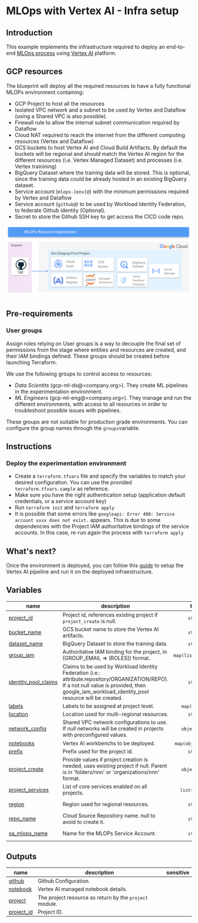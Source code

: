 # MLOps with Vertex AI - Infra setup

## Introduction
This example implements the infrastructure required to deploy an end-to-end [MLOps process](https://services.google.com/fh/files/misc/practitioners_guide_to_mlops_whitepaper.pdf) using [Vertex AI](https://cloud.google.com/vertex-ai) platform. 

##  GCP resources
The blueprint will deploy all the required resources to have a fully functional MLOPs environment containing:

- GCP Project  to host all the resources
- Isolated VPC network and a subnet to be used by Vertex and Dataflow (using a Shared VPC is also possible). 
- Firewall rule to allow the internal subnet communication required by Dataflow
- Cloud NAT required to reach the internet from the different computing resources (Vertex and Dataflow)
- GCS buckets to host Vertex AI and Cloud Build Artifacts. By default the buckets will be regional and should match the Vertex AI region for the different resources (i.e. Vertex Managed Dataset) and processes (i.e. Vertex trainining)
- BigQuery Dataset where the training data will be stored. This is optional, since the training data could be already hosted in an existing BigQuery dataset.
- Service account (`mlops-[env]@`) with the minimum permissions required by Vertex and Dataflow
- Service account (`github@`) to be used by Workload Identity Federation, to federate Github identity (Optional). 
- Secret to store the Github SSH key to get access the CICD code repo.

![MLOps project description](./images/mlops_projects.png "MLOps project description")

## Pre-requirements

### User groups

Assign roles relying on User groups is a way to decouple the final set of permissions from the stage where entities and resources are created, and their IAM bindings defined. These groups should be created before launching Terraform.

We use the following groups to control access to resources:

- *Data Scientits* (gcp-ml-ds@<company.org>). They create ML pipelines in the experimentation environment.
- *ML Engineers* (gcp-ml-eng@<company.org>). They manage and run the different environments, with access to all resources in order to troubleshoot possible issues with pipelines. 

These groups are not suitable for production grade environments. You can configure the group names through the `groups`variable. 

##  Instructions
###  Deploy the experimentation environment

- Create a `terraform.tfvars` file and specify the variables to match your desired configuration. You can use the provided `terraform.tfvars.sample`  as reference.
- Make sure you have the right authentication setup (application default credentials, or a service account key)
- Run `terraform init` and `terraform apply`
- It is possible that some errors like `googleapi: Error 400: Service account xxxx does not exist.` appears. This is due to some dependencies with the Project IAM authoritative bindings of the service accounts. In this case, re-run again the process with `terraform apply`

## What's next?

Once the environment is deployed, you can follow this [guide](https://github.com/javiergp/professional-services/blob/main/examples/vertex_mlops_enterprise/README.md) to setup the Vertex AI pipeline and run it on the deployed infraestructure.
<!-- BEGIN TFDOC -->

## Variables

| name | description | type | required | default |
|---|---|:---:|:---:|:---:|
| [project_id](variables.tf#L93) | Project id, references existing project if `project_create` is null. | <code>string</code> | ✓ |  |
| [bucket_name](variables.tf#L18) | GCS bucket name to store the Vertex AI artifacts. | <code>string</code> |  | <code>null</code> |
| [dataset_name](variables.tf#L24) | BigQuery Dataset to store the training data. | <code>string</code> |  | <code>null</code> |
| [group_iam](variables.tf#L31) | Authoritative IAM binding for the project, in {GROUP_EMAIL => [ROLES]} format. | <code>map&#40;list&#40;string&#41;&#41;</code> |  | <code>&#123;&#125;</code> |
| [identity_pool_claims](variables.tf#L38) | Claims to be used by Workload Identity Federation (i.e.: attribute.repository/ORGANIZATION/REPO). If a not null value is provided, then google_iam_workload_identity_pool resource will be created. | <code>string</code> |  | <code>null</code> |
| [labels](variables.tf#L44) | Labels to be assigned at project level. | <code>map&#40;string&#41;</code> |  | <code>&#123;&#125;</code> |
| [location](variables.tf#L50) | Location used for multi-regional resources. | <code>string</code> |  | <code>&#34;eu&#34;</code> |
| [network_config](variables.tf#L56) | Shared VPC network configurations to use. If null networks will be created in projects with preconfigured values. | <code title="object&#40;&#123;&#10;  host_project      &#61; string&#10;  network_self_link &#61; string&#10;  subnet_self_link  &#61; string&#10;&#125;&#41;">object&#40;&#123;&#8230;&#125;&#41;</code> |  | <code>null</code> |
| [notebooks](variables.tf#L66) | Vertex AI workbenchs to be deployed. | <code title="map&#40;object&#40;&#123;&#10;  owner            &#61; string&#10;  region           &#61; string&#10;  subnet           &#61; string&#10;  internal_ip_only &#61; optional&#40;bool, false&#41;&#10;  idle_shutdown    &#61; optional&#40;bool&#41;&#10;&#125;&#41;&#41;">map&#40;object&#40;&#123;&#8230;&#125;&#41;&#41;</code> |  | <code>&#123;&#125;</code> |
| [prefix](variables.tf#L78) | Prefix used for the project id. | <code>string</code> |  | <code>null</code> |
| [project_create](variables.tf#L84) | Provide values if project creation is needed, uses existing project if null. Parent is in 'folders/nnn' or 'organizations/nnn' format. | <code title="object&#40;&#123;&#10;  billing_account_id &#61; string&#10;  parent             &#61; string&#10;&#125;&#41;">object&#40;&#123;&#8230;&#125;&#41;</code> |  | <code>null</code> |
| [project_services](variables.tf#L98) | List of core services enabled on all projects. | <code>list&#40;string&#41;</code> |  | <code title="&#91;&#10;  &#34;aiplatform.googleapis.com&#34;,&#10;  &#34;artifactregistry.googleapis.com&#34;,&#10;  &#34;bigquery.googleapis.com&#34;,&#10;  &#34;cloudbuild.googleapis.com&#34;,&#10;  &#34;compute.googleapis.com&#34;,&#10;  &#34;datacatalog.googleapis.com&#34;,&#10;  &#34;dataflow.googleapis.com&#34;,&#10;  &#34;iam.googleapis.com&#34;,&#10;  &#34;monitoring.googleapis.com&#34;,&#10;  &#34;notebooks.googleapis.com&#34;,&#10;  &#34;secretmanager.googleapis.com&#34;,&#10;  &#34;servicenetworking.googleapis.com&#34;,&#10;  &#34;serviceusage.googleapis.com&#34;&#10;&#93;">&#91;&#8230;&#93;</code> |
| [region](variables.tf#L118) | Region used for regional resources. | <code>string</code> |  | <code>&#34;europe-west4&#34;</code> |
| [repo_name](variables.tf#L124) | Cloud Source Repository name. null to avoid to create it. | <code>string</code> |  | <code>null</code> |
| [sa_mlops_name](variables.tf#L130) | Name for the MLOPs Service Account. | <code>string</code> |  | <code>&#34;sa-mlops&#34;</code> |

## Outputs

| name | description | sensitive |
|---|---|:---:|
| [github](outputs.tf#L33) | Github Configuration. |  |
| [notebook](outputs.tf#L39) | Vertex AI managed notebook details. |  |
| [project](outputs.tf#L44) | The project resource as return by the `project` module. |  |
| [project_id](outputs.tf#L49) | Project ID. |  |

<!-- END TFDOC -->
